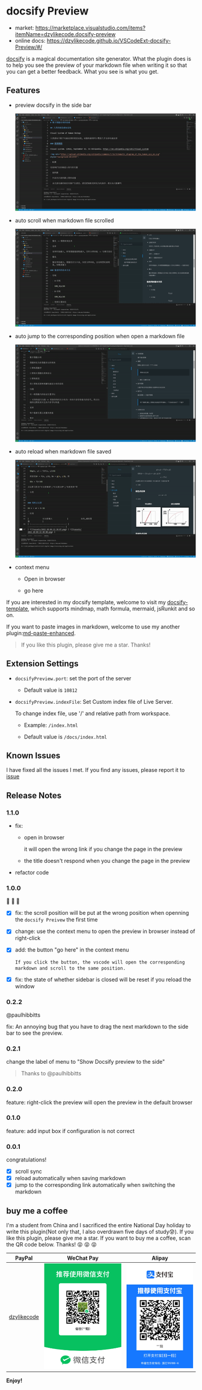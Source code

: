 # docsify Preview

- market: https://marketplace.visualstudio.com/items?itemName=dzylikecode.docsify-preview
- online docs: https://dzylikecode.github.io/VSCodeExt-docsify-Preview/#/

[docsify](https://docsify.js.org/#/) is a magical documentation site generator. What the plugin does is to help you see the preview of your markdown file when writing it so that you can get a better feedback. What you see is what you get.

## Features

- preview docsify in the side bar

  ![](assets/feature/preview.gif)

- auto scroll when markdown file scrolled

  ![](assets/feature/scroll-sync.gif)

- auto jump to the corresponding position when open a markdown file

  ![](assets/feature/jump.gif)

- auto reload when markdown file saved

  ![](assets/feature/reload.gif)

- context menu

  - Open in browser

  - go here

If you are interested in my docsify template, welcome to visit my [docsify-template](https://dzylikecode.github.io/#/blog/docsify/?id=template), which supports mindmap, math formula, mermaid, jsRunkit and so on.

If you want to paste images in markdown, welcome to use my another plugin:[md-paste-enhanced](https://marketplace.visualstudio.com/items?itemName=dzylikecode.md-paste-enhanced).

> If you like this plugin, please give me a star. Thanks!

## Extension Settings

- `docsifyPreview.port`: set the port of the server

  - Default value is `10812`

- `docsifyPreview.indexFile`: Set Custom index file of Live Server.

  To change index file, use '/' and relative path from workspace.

  - Example: `/index.html`

  - Default value is `/docs/index.html`

## Known Issues

I have fixed all the issues I met. If you find any issues, please report it to [issue](https://github.com/dzylikecode/VSCodeExt-docsify-Preview/issues)

## Release Notes

### 1.1.0

- fix:

  - open in browser

    it will open the wrong link if you change the page in the preview

  - the title doesn't respond when you change the page in the preview

- refactor code

### 1.0.0

🎉 🎉 🎉

- [x] fix: the scroll position will be put at the wrong position when openning the `docsify Preivew` the first time
- [x] change: use the context menu to open the preview in browser instead of right-click
- [x] add: the button "go here" in the context menu

      If you click the button, the vscode will open the corresponding markdown and scroll to the same position.

- [x] fix: the state of whether sidebar is closed will be reset if you reload the window

### 0.2.2

@paulhibbitts

fix: An annoying bug that you have to drag the next markdown to the side bar to see the preview.

### 0.2.1

change the label of menu to "Show Docsify preview to the side"

> Thanks to @paulhibbitts

### 0.2.0

feature: right-click the preview will open the preview in the default browser

### 0.1.0

feature: add input box if configuration is not correct

### 0.0.1

congratulations!

- [x] scroll sync
- [x] reload automatically when saving markdown
- [x] jump to the corresponding link automatically when switching the markdown

## buy me a coffee

I'm a student from China and I sacrificed the entire National Day holiday to write this plugin(Not only that, I also overdrawn five days of study😰). If you like this plugin, please give me a star. If you want to buy me a coffee, scan the QR code below. Thanks! 😝 😝 😝

|                           PayPal                           |            WeChat Pay            |            Alipay             |
| :--------------------------------------------------------: | :------------------------------: | :---------------------------: |
| [dzylikecode](https://www.paypal.com/paypalme/dzylikecode) | ![](assets/afford/WeChatPay.png) | ![](assets/afford/AliPay.jpg) |

**Enjoy!**
